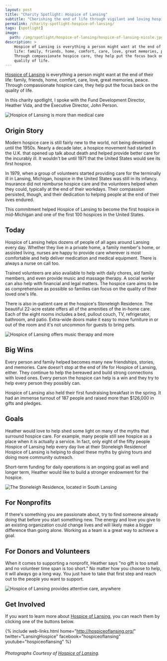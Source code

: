 ```yaml
---
layout: post
title: "Charity Spotlight: Hospice of Lansing"
subtitle: "Cherishing the end of life through vigilant and loving hospice care."
permalink: /charity-spotlight-hospice-of-lansing/
tags: [spotlight]
image:
  path: /img/spotlight/hospice-of-lansing/hospice-of-lansing-nicole.jpg
description: >
    Hospice of Lansing is everything a person might want at the end of their
    life: family, friends, home, comfort, care, love, great memories, peace.
    Through compassionate hospice care, they help put the focus back on the
    quality of life.
---
```


[Hospice of Lansing][1] is everything a person might want at the end of their life: family, friends, home, comfort, care, love, great memories, peace. Through compassionate hospice care, they help put the focus back on the quality of life.

In this charity spotlight, I spoke with the Fund Development Director, Heather Vida, and the Executive Director, John Person.

![][4]

## Origin Story

Modern hospice care is still fairly new to the world, not being developed until the 1950s. Nearly a decade later, a hospice movement had started in the U.K. that opened up talk about death and helped provide better care for the incurably ill. It wouldn't be until 1971 that the United States would see its first hospice.

In 1979, when a group of volunteers started providing care for the terminally ill in Lansing, Michigan, hospice in the United States was still in its infancy. Insurance did not reimburse hospice care and the volunteers helped when they could, typically at the end of their workdays. Their compassion persisted, though, and their dedication to helping people at the end of their lives endured.

This commitment helped Hospice of Lansing to become the first hospice in mid-Michigan and one of the first 100 hospices in the United States.

## Today

Hospice of Lansing helps dozens of people of all ages around Lansing every day. Whether they live in a private home, a family member's home, or assisted living, nurses are happy to provide care wherever is most comfortable and help deliver medication and medical equipment. There is always a nurse on call too.

Trained volunteers are also available to help with daily chores, aid family members, and even provide music and massage therapy. A social worker can also help with financial and legal matters. The hospice care aims to be as comprehensive as possible so families can focus on the quality of their loved one's life.

There is also in-patient care at the hospice's Stoneleigh Residence. The beautiful 22-acre estate offers all of the amenities of the in-home care. Each of the eight rooms includes a bed, pullout couch, TV, refrigerator, bathroom, and patio. Extra-wide doors make it easy to move furniture in or out of the room and it's not uncommon for guests to bring pets.

![][5]

## Big Wins

Every person and family helped becomes many new friendships, stories, and memories. Care doesn’t stop at the end of life for Hospice of Lansing, either. They continue to help the bereaved and build strong connections with loved ones. Every person the hospice can help is a win and they try to help every person they possibly can.

Hospice of Lansing also held their first fundraising breakfast in the spring. It had an immense turnout of 187 people and raised more than $126,000 in gifts and pledges.

## Goals

Heather would love to help shed some light on many of the myths that surround hospice care. For example, many people still see hospice as a place when it is actually a service. In fact, only eight of the fifty people Hospice of Lansing help every day live at their Stoneleigh Residence! Hospice of Lansing is helping to dispel these myths by giving tours and doing more community outreach.

Short-term funding for daily operations is an ongoing goal as well and longer term, Heather would like to build a stronger endowment for the hospice.

![][2]

## For Nonprofits

If there's something you are passionate about, try to find someone already doing that before you start something new. The energy and love you give to an existing organization could change lives and will likely make a bigger difference than going alone. Working as a team is a great way to achieve a goal.

## For Donors and Volunteers

When it comes to supporting a nonprofit, Heather says "no gift is too small and no volunteer time span is too short." No matter how you choose to help, it will always go a long way. You just have to take that first step and reach out to the people you want to support.

![][3]

## Get Involved

If you want to learn more about [Hospice of Lansing][1], you can reach them by clicking one of the buttons below.

{% include web-links.html home="http://hospiceoflansing.org/" twitter="LansingHospice" facebook="hospiceoflansing" youtube="hospiceoflansing" %}

###### Photographs Courtesy of [Hospice of Lansing][1].



[1]: http://hospiceoflansing.org/ "Hospice of Lansing Homepage"
[2]: /img/spotlight/hospice-of-lansing/hospice-of-lansing-stoneleigh.jpg "The Stoneleigh Residence, located in South Lansing"
[3]: /img/spotlight/hospice-of-lansing/hospice-of-lansing-tlc.jpg "Hospice of Lansing provides attentive care, anywhere"
[4]: /img/spotlight/hospice-of-lansing/hospice-of-lansing-nicole.jpg "Hospice of Lansing is more than medical care"
[5]: /img/spotlight/hospice-of-lansing/hospice-of-lansing-music.jpg "Hospice of Lansing offers music therapy and more"
